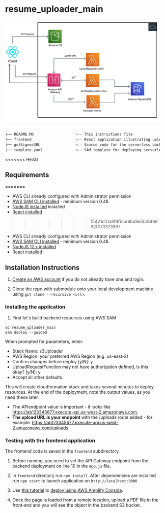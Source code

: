 # resume_uploader_main

![GitHub Logo](architecture1.png)

```bash
.
├── README.MD                   <-- This instructions file
├── frontend                    <-- React application illustrating upload pdf files
├── getSignedURL                <-- Source code for the serverless backend
├── template.yaml               <-- SAM template for deploying serverless resourses
```

<<<<<<< HEAD
## Requirements
=======
* AWS CLI already configured with Administrator permission
* [AWS SAM CLI installed](https://docs.aws.amazon.com/serverless-application-model/latest/developerguide/serverless-sam-cli-install.html) - minimum version 0.48.
* [NodeJS installed](https://nodejs.org/en/download/) installed
* [React installed](https://www.youtube.com/watch?v=00kXjx9k3Os)
>>>>>>> f5421c01a8f9fbce8bd9e50dbfe992f073373897

- AWS CLI already configured with Administrator permission
- [AWS SAM CLI installed](https://docs.aws.amazon.com/serverless-application-model/latest/developerguide/serverless-sam-cli-install.html) - minimum version 0.48.
- [NodeJS 12.x installed](https://nodejs.org/en/download/)
- [React installed](https://www.youtube.com/watch?v=00kXjx9k3Os)

## Installation Instructions

1. [Create an AWS account](https://portal.aws.amazon.com/gp/aws/developer/registration/index.html) if you do not already have one and login.

2. Clone the repo with submodule onto your local development machine using `git clone --recursive <url>`.

### Installing the application

1. First let's build backend resourses using AWS SAM

```
cd resume_uploader_main
sam deploy --guided
```

When prompted for parameters, enter:

- Stack Name: s3Uploader
- AWS Region: your preferred AWS Region (e.g. us-east-2)
- Confirm changes before deploy [y/N]: y
- UploadRequestFunction may not have authorization defined, Is this okay? [y/N]: y
- Accept all other defaults.

This will create cloudformation stack and takes several minutes to deploy resources. At the end of the deployment, note the output values, as you need these later.

- The APIendpoint value is important - it looks like https://ab123345677.execute-api.us-west-2.amazonaws.com.
- **The upload URL is your endpoint** with the /uploads route added - for example: https://ab123345677.execute-api.us-west-2.amazonaws.com/uploads.

### Testing with the frontend application

The frontend code is saved in the `frontend` subdirectory.

1. Before running, you need to set the API Gateway endpoint from the backend deployment on line 10 in the `App.js` file.

2. In `frontend` directory run `npm install`. After dependencies are installed run `npm start` to launch application on `http://localhost:3000`

3. Use [this tutorial](https://www.youtube.com/watch?v=DHLZAzdT44Y) to [deploy using AWS Amplify Console](https://aws.amazon.com/amplify/console/).

4. Once the page is loaded from a remote location, upload a PDF file in the front-end and you will see the object in the backend S3 bucket.
